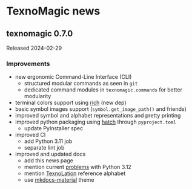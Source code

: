 # TexnoMagic news

## texnomagic 0.7.0

Released 2024-02-29

### Improvements

- new ergonomic Command-Line Interface (CLI)
    - structured modular commands as seen in `git`
    - dedicated command modules in `texnomagic.commands` for better modularity
- terminal colors support using [rich](https://github.com/Textualize/rich) (new dep)
- basic symbol images support (`symbol.get_image_path()` and friends)
- improved symbol and alphabet representations and pretty printing
- improved python packaging using [hatch](https://hatch.pypa.io/) through `pyproject.toml`
    - update PyInstaller spec
- improved CI
    - add Python 3.11 job
    - separate lint job
- improved and updated docs
    - add this news page
    - mention current [problems](https://github.com/explodinglabs/jsonrpcserver/issues/273)
      with Python 3.12
    - mention [TexnoLation](https://github.com/texnoforge/texnolatin) reference alphabet
    - use [mkdocs-material](https://squidfunk.github.io/mkdocs-material/) theme
